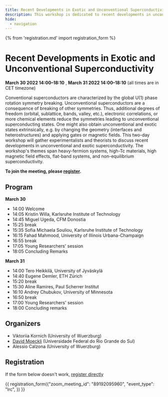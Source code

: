 ```yaml
---
title: Recent Developments in Exotic and Unconventional Superconductivity
description: This workshop is dedicated to recent developments in unconventional and non-equilibrium superconductivity and superconductivity in exotic systems, e.g. flat-band systems.
hide:
  - navigation
---
```

{% from 'registration.md' import registration_form %}
# Recent Developments in Exotic and Unconventional Superconductivity
**<time data-format="MMMM D YYYY H:mm" datetime="2022-03-30T12:00:00+00:00">March 30 2022 14:00</time>–<time data-format="H:mm" datetime="2022-03-30T18:10:00+00:00">18:10</time>** , **<time data-format="MMMM D YYYY H:mm" datetime="2022-03-31T12:00:00+00:00">March 31 2022 14:00</time>–<time data-format="H:mm" datetime="2022-03-31T18:10:00+00:00">18:10</time>** (all times are in <span id="timezone">CET</span> timezone)

Conventional superconductors are characterized by the global U(1) phase rotation symmetry breaking. Unconventional superconductors are a consequence of breaking of other symmetries. Thus, additional degrees of freedom (orbital, sublattice, bands, valley, etc.), electronic correlations, or more chemical elements reduce the symmetries leading to unconventional superconducting states. One might also obtain unconventional and exotic states extrinsically, e.g. by changing the geometry (interfaces and heterostructures) and applying gates or magnetic fields. This two-day workshop will gather experimentalists and theorists to discuss recent developments in unconventional and exotic superconductivity. The workshop's themes span heavy-fermion systems, high-Tc materials, high magnetic field effects, flat-band systems, and non-equilibrium superconductivity. 

<!-- ![](media/filename.png){ width=80% } -->

**To join the meeting, please [register](#registration).**

## Program

**<time data-format="MMMM D" datetime="2021-03-30T14:00:00+00:00">March 30</time>**

- <time data-format="H:mm" datetime="2022-03-30T14:00:00+00:00">14:00</time> Welcome
- <time data-format="H:mm" datetime="2022-03-30T14:05:00+00:00">14:05</time> Kristin Willa, Karlsruhe Institute of Technology
- <time data-format="H:mm" datetime="2022-03-30T14:45:00+00:00">14:45</time> Miguel Ugeda, CFM Donostia
- <time data-format="H:mm" datetime="2022-03-30T15:25:00+00:00">15:25</time> break
- <time data-format="H:mm" datetime="2022-03-30T15:35:00+00:00">15:35</time> Sofia Michaela Souliou, Karlsruhe Institute of Technology
- <time data-format="H:mm" datetime="2022-03-30T16:15:00+00:00">16:15</time> Fahad Mahmood, University of Illinois Urbana-Champaign
- <time data-format="H:mm" datetime="2022-03-30T16:55:00+00:00">16:55</time> break
- <time data-format="H:mm" datetime="2022-03-30T17:05:00+00:00">17:05</time> Young Researchers' session
- <time data-format="H:mm" datetime="2022-03-30T18:05:00+00:00">18:05</time> Concluding Remarks

**<time data-format="MMMM D" datetime="2021-03-31T14:00:00+00:00">March 31</time>**

- <time data-format="H:mm" datetime="2022-03-31T14:00:00+00:00">14:00</time> Tero Heikkilä, University of Jyväskylä
- <time data-format="H:mm" datetime="2022-03-31T14:40:00+00:00">14:40</time> Eugene Demler, ETH Zürich
- <time data-format="H:mm" datetime="2022-03-31T15:20:00+00:00">15:20</time> break
- <time data-format="H:mm" datetime="2022-03-31T15:30:00+00:00">15:30</time> Aline Ramires, Paul Scherrer Institut
- <time data-format="H:mm" datetime="2022-03-31T16:10:00+00:00">16:10</time> Andrey Chubukov, University of Minnesota
- <time data-format="H:mm" datetime="2022-03-31T16:50:00+00:00">16:50</time> break
- <time data-format="H:mm" datetime="2022-03-31T17:00:00+00:00">17:00</time> Young Researchers' session
- <time data-format="H:mm" datetime="2022-03-31T17:00:00+00:00">18:00</time> Concluding remarks


## Organizers

* Viktoriia Kornich (University of Wuerzburg)
* [David Moeckli](https://sites.google.com/view/mockli/) (Universidade Federal do Rio Grande do Sul)
* Alessio Calzona (University of Wuerzburg)

<!-- If you have any questions, you may reach us via your_email@virtualscienceforum.org -->

## Registration

If the form below doesn't work, [register directly](https://virtualscienceforum-org.zoom.us/meeting/register/tZ0sfuuopz4jHNTVEei8tOZmrFgr3j0mcs0k)

{{ registration_form({"zoom_meeting_id": "89192095960", "event_type": "lrc", }) }}
